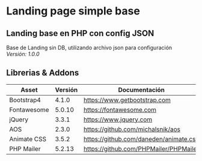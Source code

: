 # Landing page simple base
## Landing base en PHP con config JSON

Base de Landing sin DB, utilizando archivo json para configuración  
*Versión: 1.0.0*  

## Librerias & Addons
|Asset|Versión|Documentación|
|---|---|---|
|Bootstrap4|4.1.0|https://www.getbootstrap.com|
|Fontawesome|5.0.10|https://fontawesome.com|
|jQuery|3.3.1|https://www.jquery.com|
|AOS|2.3.0|https://github.com/michalsnik/aos|
|Animate CSS|3.5.2|https://github.com/daneden/animate.css|
|PHP Mailer|5.2.13|https://github.com/PHPMailer/PHPMailer|